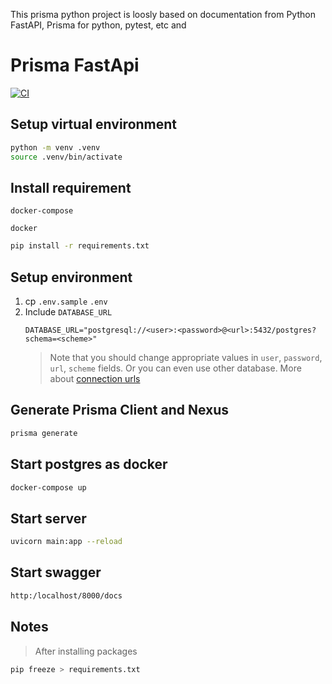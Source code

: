 
This prisma python project is loosly based on documentation from Python FastAPI, Prisma for python, pytest, etc and

# Prisma FastApi

[![CI](https://github.com/prisma-korea/prisma-fastapi/actions/workflows/main.yml/badge.svg)](https://github.com/prisma-korea/prisma-fastapi/actions/workflows/main.yml)


## Setup virtual environment

```sh
python -m venv .venv
source .venv/bin/activate
```

## Install requirement

```docker-compose```

```docker```

```sh
pip install -r requirements.txt
```

## Setup environment
1. cp `.env.sample` `.env`
2. Include `DATABASE_URL`
   ```
   DATABASE_URL="postgresql://<user>:<password>@<url>:5432/postgres?schema=<scheme>"
   ```
   > Note that you should change appropriate values in `user`, `password`, `url`, `scheme` fields. Or you can even use other database. More about [connection urls](https://www.prisma.io/docs/reference/database-connectors/connection-urls)

## Generate Prisma Client and Nexus

```sh
prisma generate
```

## Start postgres as docker

```sh
docker-compose up
```


## Start server

```sh
uvicorn main:app --reload
```
## Start swagger

```sh
http:/localhost/8000/docs
```

## Notes

> After installing packages

```sh
pip freeze > requirements.txt
```

